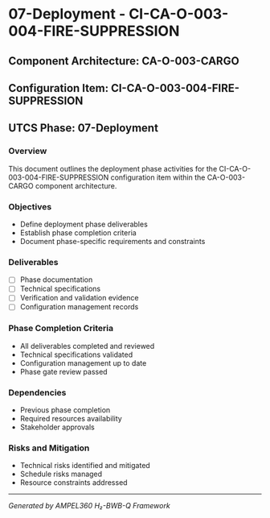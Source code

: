 # 07-Deployment - CI-CA-O-003-004-FIRE-SUPPRESSION

## Component Architecture: CA-O-003-CARGO
## Configuration Item: CI-CA-O-003-004-FIRE-SUPPRESSION
## UTCS Phase: 07-Deployment

### Overview
This document outlines the deployment phase activities for the CI-CA-O-003-004-FIRE-SUPPRESSION configuration item within the CA-O-003-CARGO component architecture.

### Objectives
- Define deployment phase deliverables
- Establish phase completion criteria
- Document phase-specific requirements and constraints

### Deliverables
- [ ] Phase documentation
- [ ] Technical specifications
- [ ] Verification and validation evidence
- [ ] Configuration management records

### Phase Completion Criteria
- All deliverables completed and reviewed
- Technical specifications validated
- Configuration management up to date
- Phase gate review passed

### Dependencies
- Previous phase completion
- Required resources availability
- Stakeholder approvals

### Risks and Mitigation
- Technical risks identified and mitigated
- Schedule risks managed
- Resource constraints addressed

---
*Generated by AMPEL360 H₂-BWB-Q Framework*
